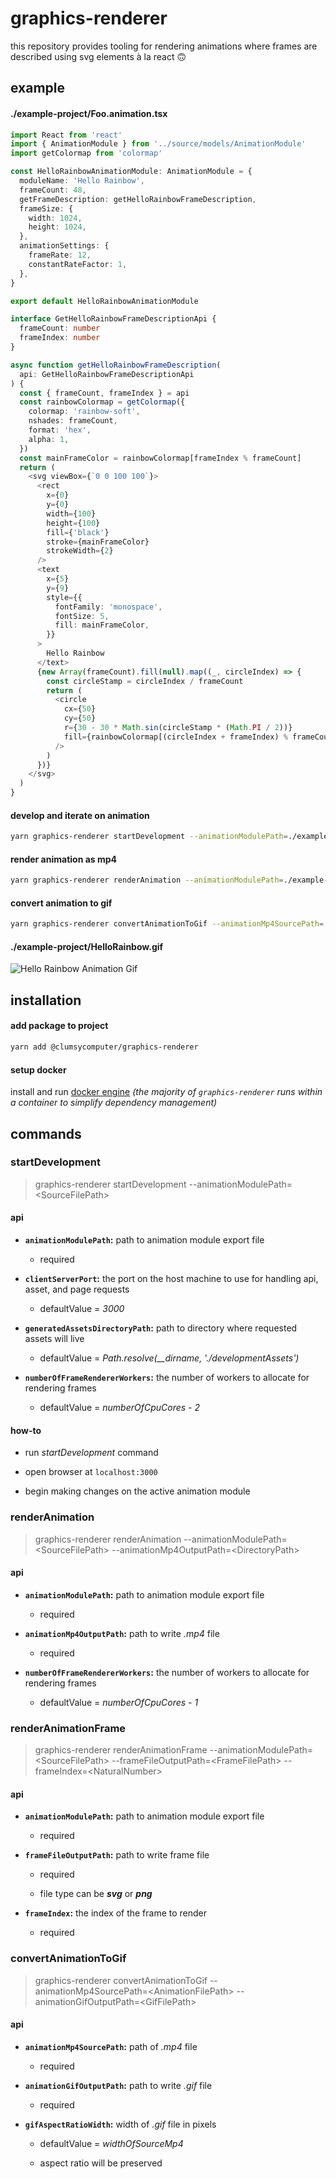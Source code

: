 # graphics-renderer

this repository provides tooling for rendering animations where frames are described using svg elements à la react 🙃

## example

#### ./example-project/Foo.animation.tsx

```typescript
import React from 'react'
import { AnimationModule } from '../source/models/AnimationModule'
import getColormap from 'colormap'

const HelloRainbowAnimationModule: AnimationModule = {
  moduleName: 'Hello Rainbow',
  frameCount: 48,
  getFrameDescription: getHelloRainbowFrameDescription,
  frameSize: {
    width: 1024,
    height: 1024,
  },
  animationSettings: {
    frameRate: 12,
    constantRateFactor: 1,
  },
}

export default HelloRainbowAnimationModule

interface GetHelloRainbowFrameDescriptionApi {
  frameCount: number
  frameIndex: number
}

async function getHelloRainbowFrameDescription(
  api: GetHelloRainbowFrameDescriptionApi
) {
  const { frameCount, frameIndex } = api
  const rainbowColormap = getColormap({
    colormap: 'rainbow-soft',
    nshades: frameCount,
    format: 'hex',
    alpha: 1,
  })
  const mainFrameColor = rainbowColormap[frameIndex % frameCount]
  return (
    <svg viewBox={`0 0 100 100`}>
      <rect
        x={0}
        y={0}
        width={100}
        height={100}
        fill={'black'}
        stroke={mainFrameColor}
        strokeWidth={2}
      />
      <text
        x={5}
        y={9}
        style={{
          fontFamily: 'monospace',
          fontSize: 5,
          fill: mainFrameColor,
        }}
      >
        Hello Rainbow
      </text>
      {new Array(frameCount).fill(null).map((_, circleIndex) => {
        const circleStamp = circleIndex / frameCount
        return (
          <circle
            cx={50}
            cy={50}
            r={30 - 30 * Math.sin(circleStamp * (Math.PI / 2))}
            fill={rainbowColormap[(circleIndex + frameIndex) % frameCount]}
          />
        )
      })}
    </svg>
  )
}
```

#### develop and iterate on animation

```bash
yarn graphics-renderer startDevelopment --animationModulePath=./example-project/HelloRainbow.animation.tsx
```

#### render animation as mp4

```bash
yarn graphics-renderer renderAnimation --animationModulePath=./example-project/HelloRainbow.animation.tsx --animationMp4OutputPath=./example-project/HelloRainbow.mp4"
```

#### convert animation to gif

```bash
yarn graphics-renderer convertAnimationToGif --animationMp4SourcePath=./example-project/HelloRainbow.mp4 --animationGifOutputPath=./example-project/HelloRainbow.gif --gifAspectRatioWidth=512
```

#### ./example-project/HelloRainbow.gif

![Hello Rainbow Animation Gif](/assets/HelloRainbow.gif)

## installation

#### add package to project

```bash
yarn add @clumsycomputer/graphics-renderer
```

#### setup docker

install and run [docker engine](https://docs.docker.com/engine/install/) _(the majority of `graphics-renderer` runs within a container to simplify dependency management)_

## commands

### startDevelopment

> graphics-renderer startDevelopment --animationModulePath=\<SourceFilePath>

#### api

- **`animationModulePath`:** path to animation module export file

  - required

- **`clientServerPort`:** the port on the host machine to use for handling api, asset, and page requests

  - defaultValue = _3000_

- **`generatedAssetsDirectoryPath`:** path to directory where requested assets will live

  - defaultValue = _Path.resolve(\_\_dirname, './developmentAssets')_

- **`numberOfFrameRendererWorkers`:** the number of workers to allocate for rendering frames

  - defaultValue = _numberOfCpuCores - 2_

#### how-to

- run _startDevelopment_ command

- open browser at `localhost:3000`

- begin making changes on the active animation module

### renderAnimation

> graphics-renderer renderAnimation --animationModulePath=\<SourceFilePath> --animationMp4OutputPath=\<DirectoryPath>

#### api

- **`animationModulePath`:** path to animation module export file

  - required

- **`animationMp4OutputPath`:** path to write _.mp4_ file

  - required

- **`numberOfFrameRendererWorkers`:** the number of workers to allocate for rendering frames

  - defaultValue = _numberOfCpuCores - 1_

### renderAnimationFrame

> graphics-renderer renderAnimationFrame --animationModulePath=\<SourceFilePath> --frameFileOutputPath=\<FrameFilePath> --frameIndex=\<NaturalNumber>

#### api

- **`animationModulePath`:** path to animation module export file

  - required

- **`frameFileOutputPath`:** path to write frame file

  - required

  - file type can be _**svg**_ or _**png**_

- **`frameIndex`:** the index of the frame to render

  - required

### convertAnimationToGif

> graphics-renderer convertAnimationToGif --animationMp4SourcePath=\<AnimationFilePath> --animationGifOutputPath=\<GifFilePath>

#### api

- **`animationMp4SourcePath`:** path of _.mp4_ file

  - required

- **`animationGifOutputPath`:** path to write _.gif_ file

  - required

- **`gifAspectRatioWidth`:** width of _.gif_ file in pixels

  - defaultValue = _widthOfSourceMp4_

  - aspect ratio will be preserved
